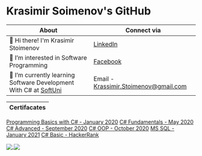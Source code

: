 # Krasimir Soimenov's GitHub

About |                                                                               Connect via |
--------|                                                                             ------------ | 
 👋 Hi there! I'm Krasimir Stoimenov|                                                 [LinkedIn](https://www.linkedin.com/in/krassimir-stoimenov-2844a71b1/)
 👀 I’m interested in Software Programming|                                           [Facebook](https://bg-bg.facebook.com/krassimir.stoimenov.7)
 🌱 I’m currently learning Software Development With C# at [SoftUni](softuni.bg)|     Email - Krassimir.Stoimenov@gmail.com

 
Certifacates |
------------ | 
[Programming Basics with C# - January 2020](https://softuni.bg/certificates/details/77202/f29fdd21)
[C# Fundamentals - May 2020](https://softuni.bg/certificates/details/86034/02b78725)
[C# Advanced - September 2020](https://softuni.bg/certificates/details/90212/ac340e4e)
[C# OOP - October 2020](https://softuni.bg/certificates/details/95693/c11d49db)
[MS SQL - January 2021](https://softuni.bg/certificates/details/97862/5a8d0fbb)
[C# Basic - HackerRank](https://www.hackerrank.com/certificates/67893ac70293)



<a href="https://github.com/anuraghazra/github-readme-stats">
  <img align="center" src="https://github-readme-stats.vercel.app/api?username=KrasimirStoimenov&show_icons=true" />
</a>
<a href="https://github.com/anuraghazra/convoychat">
  <img align="center" src="https://github-readme-stats.vercel.app/api/top-langs/?username=KrasimirStoimenov&layout=compact)](https://github.com/KrasimirStoimenov/github-readme-stats" />
</a>

